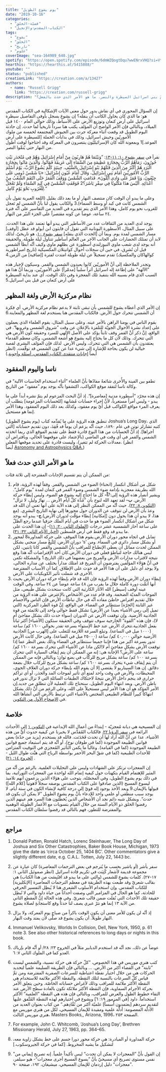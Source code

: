 ```yaml
---
title: "يوم يشوع الطويل"
date: "2019-10-16"
categories:
  - "قضيّة-الخلق"
  - "الكتاب-المقدس-والإنجيل"
tags:
  - "يشوع"
  - "الخلق"
  - "تاريخ"
  - "علوم"
coverImage: "sea-164989_640.jpg"
spotify: "https://open.spotify.com/episode/6dmWZQogtDqu7wwENrxVHQ?si=VtGu153PQEey9jTfKQpRfg"
hearthis: "https://hearthis.at/5415888/"
youtube: ""
status: "published"
creationLink: "https://creation.com/a/13427"
authors:
  - name: "Russell Grigg"
    link: "https://creation.com/russell-grigg"
description: "في وسط السجل التأريخي لسيطرة اسرائيل على أرض الموعد نجد تسجيلاً عن حدثٍ معجزيّ أدام فيه الرب الإله الشمس لمدة إضافية حتى يُتمَّ بني اسرائيل السيطرة والنصر. ما هو الأمر الذي حدث بالفعل؟"
---
```


إن السؤال المحوري في أي نقاش يدور حول معنى الآيات الإشكالية في الكتاب المقدس هو: ما الذي كان يحاول الكاتب أن ينقله؟ إن يشوع يسجل بأوفى التفاصيل سيطرة اسرائيل على أرض كنعان وتوزيع الأرض على الأسباط، وذلك حوالي العام ١٤٠٠ قبل الميلاد، وبالتالي فإن الأمر الواضح أن المؤلف يكتب هنا سرداً تاريخياً لما حدث. إن حادثة اليوم الطويل قد وقعت أثناء معركة جرت بين الجيوش المجتمعة لخمسة من ملوك الأموريّين وجيش اسرائيل، وذلك في بدايات الحملة \[للسيطرة على أرض الموعد.\]1 وبمعونة الله كان الإسرائيليّون ينتصرون في المعركة وقد احتاجوا لوقت أطول من النهار حتى يُتمِّوا النصر.

نقرأ في [سفر يشوع ١٠: ١١-١٣](https://biblia.com/bible/ar-vandyke/Jos10.11-13): ”وَبَيْنَمَا هُمْ هَارِبُونَ مِنْ أَمَامِ إِسْرَائِيلَ وَهُمْ فِي مُنْحَدَرِ بَيْتِ حُورُونَ، رَمَاهُمُ الرَّبُّ بِحِجَارَةٍ عَظِيمَةٍ مِنَ السَّمَاءِ إِلَى عَزِيقَةَ فَمَاتُوا. وَالَّذِينَ مَاتُوا بِحِجَارَةِ الْبَرَدِ هُمْ أَكْثَرُ مِنَ الَّذِينَ قَتَلَهُمْ بَنُو إِسْرَائِيلَ بِالسَّيْفِ. حِينَئِذٍ كَلَّمَ يَشُوعُ الرَّبَّ، يَوْمَ أَسْلَمَ الرَّبُّ الأَمُورِيِّينَ أَمَامَ بَنِي إِسْرَائِيلَ، وَقَالَ أَمَامَ عُيُونِ إِسْرَائِيلَ: «يَا شَمْسُ دُومِي عَلَى جِبْعُونَ، وَيَا قَمَرُ عَلَى وَادِي أَيَّلُونَ». فَدَامَتِ الشَّمْسُ وَوَقَفَ الْقَمَرُ حَتَّى انْتَقَمَ الشَّعْبُ مِنْ أَعْدَائِهِ. أَلَيْسَ هذَا مَكْتُوبًا فِي سِفْرِ يَاشَرَ؟2 فَوَقَفَتِ الشَّمْسُ فِي كَبِدِ السَّمَاءِ وَلَمْ تَعْجَلْ لِلْغُرُوبِ نَحْوَ يَوْمٍ كَامِل.“

وعلى ما يبدو أن الوقت كان منتصف النهار أو ما بعد ذلك بقليل (اللغة العبرية تقول بأن الشمس كانت في كبد أو وسط السماء).3 والكاتب يقول لنا بأنَّ الشمس لم تَعجل للغروب نحو يوم كامل، وهذا الأمر الذي يتم تقديره في العديد من التفاسير على أنَّه فترة ٢٤ ساعة، عوضاً عن كونه مقتصراً على الجزء النيّر من النهار.

يوجد لدى العديد من الثقافات عدد من الأساطير التي يبدو أنها تعتمد على هذا الحدث. على سبيل المثال، الأسطورة اليونانية التي تقول أن فايثون ابن أبولو قد عطل \[أوقف\] مسار الشمس لمدة يوم. وبما أن \[الحدث الذي ينقله\] [سفر يشوع ١٠](https://biblia.com/bible/ar-vandyke/Jos10)، هو تاريخيّ، لذلك لابد أن تمتلك الحضارات على الجانب الآخر من العالم أساطير تتناول ليلة طويلة. والحقيقة أنه يوجد لدى شعب ماوي النيوزلندي أسطورة عن بطلهم ماوي وكيف أنَّه أبطأ الشمس قبل أن تُشرِق، في حين أن سجلات أحوال كواتيتلان المكسيكية (تاريخ امبراطورية كوالهاكان والمكسيك) تقدم تسجيلاً عن ليلة طويلة امتدت لفترة \[إضافية\] من الزمن.4

وتجدر الملاحظة إلى أنَّ الأموريّين كانوا يعبدون الشمس والقمر. وسيكون لإجبار هذه ”الآلهة“ على إطاعة إله اسرائيل أثراً سلبياً \[مدمّراً\] على الأموريّين، وربما أنَّ هذا هو السبب الذي قام بسببه الله بتنفيذ تلك المعجزة وفي ذلك الوقت، أي عند بداية السيطرة على أرض كنعان من قبل بني اسرائيل.5

## نظام مركزية الأرض ولغة المظهر

إن الأمر الذي أعطاه يشوع للشمس بأن تبقى ثابتة لا يدعم نظام مركزية الأرض، أي فكرة أن الشمس تتحرك حول الأرض. فالكتاب المقدس هنا يستخدم لغة المظهر والمعاينة.6

يقوم الناس في يومنا الراهن بالأمر عينه. وعلى سبيل المثال، يقوم العلماء الذي يعملون على إعداد نشرة الأحوال الجويّة للتلفزة بالإعلان عن وقت ”شروق الشمس وغروبها“. في الواقع، إنَّ ذكر أنَّ القمر وقف ثابتاً يؤكد على الأصل الإلهي للسرد وحقيقة كون الأرض هي التي تتحرك. وذلك لأن كل ما يحتاج إليه يشوع هو أشعة الشمس، وكان معظم القدماء يعتقدون بأن الشمس هي التي تتحرك، وليس الأرض. لذلك فإن المؤلف البشري لقصة خيالية لن يكون بحاجة للإشارة إلى شيء عدا عن كون الشمس قد توقَّفت. (انظر أيضاً [إجابات منتقدي الكتاب المقدس، أسئلة وأجوبة](https://creation.com/skeptics-bible-errors).)

## ناسا واليوم المفقود

تطفو بين الفينة والأُخرى شائعةً مفادُها بأنَّ العلماء ”أثناء استخدام الحاسبات الآلية“ في وكالة ناسا لتفقد موقع الكواكب، اكتشفوا بأنَّه يوجد يوم ”مفقود“ من التاريخ.

إن هذه مجرّد ”أسطورة مدنية \[معاصرة\]“. إذ أنَّ البحث المزعوم لم يتمّ نشره أبداً على ما يبدو - وليس أمراً مستغرباً، لأنَّ إجراء حسابات مُشابهة \[للحسابات المزعومة\] يتطلب أن يعرف المرء مواقع الكواكب قبل أيّ يوم مفقود، وكذلك بعد ذلك اليوم المفقود. وهذا الأمر إنما هو مستحيل.

تنطبق هذه الرؤية على ما يُقدِّمه كتاب (يوم يشوع الطويل) Joshua’s Long Day، الذي كتبه تشارلز توتن في عام ١٨٩٠، حيث أنَّه يزعم أن يوماً قد فُقِدَ، دون تقديم حساباته \[التي أجراها\]. إذ أنَّ الحسابات من هذا النوع قادرة فقط على تقديم الموقع الذي ربما اتخذته الشمس والقمر في أي وقت في الماضي (بالإعتماد على موقعهما الحالي، وبافتراض أن معدلات الحركة لم تتغير)، وليست قادرة على تحديد موقعها الفعلي. (انظر أيضاً [Asronomy and Astrophysics Q&A.](https://creation.com/astronomy-and-astrophysics-questions-and-answers))

## ما هو الأمر الذي حدث فعلاً

من الممكن أن يتم تقسيم الإجابات المقترحة إلى ثلاثة فئات:

1. شكل من أشكال انكسار (انحناء) الضوء من الشمس والقمر. وفقاً لهذه الرؤية، قام الله بطريقة معجزية بإدامة ضوء الشمس وضوء القمر في كنعان لمدة ”يوم كامل“. ويشير أنصار هذه الرؤية إلى:7**أ-** كل ما احتاج إليه يشوع هو الضوء، وليس إبطاء حركة الأرض. **ب-** لقد تعهد الله لنوح بأن ”مُدَّة كلَّ أيام الأرض … نهارٌ وليل، لا تزال“ ([التكوين ٨: ٢٢](https://biblia.com/bible/ar-vandyke/Ge8.22)). حيث أنَّه من الممكن النظر إلى هذه الآية على أنها تعني أن الله قد وعدَ بأن الأرض لن تتوقف عن الدوران حول محورها إلى نهاية التاريخ البشري. (مع هذا، لا يبدو أن هذا يحول دون \[إمكانية\] إبطاء مؤقَّت لدوران الأرض).**ج-** يبدو أنه يوجد شكل من أشكال انكسار الضوء هو ما حدث في أيام الملك حزقيا عندما رجع الظلّ على ساعة آحاز الشمسية عشر درجات ([الملوك الثاني ٢٠: ١١](https://biblia.com/bible/ar-vandyke/2Ki20.11))- إن هذا الحدث على ما يبدو قد وقع فقط في أرض فلسطين ([أخبار الأيام الثاني ٣٢: ٣١](https://biblia.com/bible/ar-vandyke/2Ch32.29)).
2. تمايل في اتجاه محور دوران الأرض.يقوم هذا الموقف على حركة المداورة8 لمحور دوران الأرض، لِتَتَّبِعْ مسار منحني بشكل ‘s’ أو بشكل مسار دائري في السماء. ومن الممكن لحدث مماثل أن يعطي الإنطباع للمراقب بأنَّ الشمس والقمر كانا ثابتين، لكن ليس هنالك حاجة لتباطؤ فعلي في دوران الأرض.كان أحد الإفتراضات أنَّه هذا وقع نتيجة لاقتراب مدارات الأرض والمريخ من بعضهما في ذلك التاريخ.1 والمشكلة تكمن في أنَّ هؤلاء المؤلّفين يفترضون أن المريخ قد امتلك مداراً يختلف عن مداره الحالي، ولا يوجد أي دليل على أن هذا الأمر قد حدث على الإطلاق. كما أن الأسباب المفترضة الأُخرى قد شملت تأثير الكويكبات على الأرض.
3. إبطاء دوران الأرض.وفقاً لهذه الرؤية فإن الله قد قام بإبطاء حركة دوران الأرض بحيث أنها أتمَّت دورة كاملة خلال ما يقرب من ٤٨ ساعة عوضاً عن ٢٤ ساعة. وفي الوقت عينه أوقف \[سيطر\] الله الآثار الكارثية التي كانت ستحدث بشكل طبيعي، مثل الموجات المديّة الضخمة. وقد قام عدد من الأشخاص بالإعترض على هذه الرؤية من خلال تقديم افتراض خاطئ مفاده أنَّه في حال تباطأت الأرض فإن الناس والأجسام غير الثابتة \[الحرّة\] ستتطاير في الفضاء. في الواقع، إنَّ قوة الطرد المركزية (التي تميل إلى رمي الأشياء بعيداً عن الأرض) تشكل فقط حوالي واحد إلى ثلاثمئة من قوة الجاذبية الأرضية. وإن توقفت الأرض عن الدوران (سواء حدث ذلك بشكل مفاجئ أم لا)، فإن هذه ”القوة“ الخارجية سوف تتوقف وفي الحقيقة ستكون \[الأشياء\] أكثر ثباتاً بفعل الجاذبية.تتحرك الأرض عند خط الإستواء بسرعة تقدر بحوالي ١٦٠٠ كم/ ساعة (١٠٠٠ ميل في الساعة). وتبلغ السرعة اللازمة للتغلب على \[الهرب من\] الجاذبية الأرضية حوالي ٤٠,٠٠٠ كم/ ساعة (٢٥٠٠٠ ميل في الساعة). وفي حال كانت الأرض تدور بسرعة أكبر من هذا فإننا جميعاً سنتطاير في الفضاء وذلك بغض النظر عما إذا توقفت الأرض بشكلٍ مفاجئٍ أم لا!لكن ماذا عن الأشياء التي تتحرك بسرعة ١٦٠٠ كم/ ساعة على الأرض؟ الإجابة هي: إنه من الممكن أن يتم إيقاف السيارة التي تتحرك بسرعة ١٠٠ كم/ ساعة بشكل مريح للركّاب في بضع ثوان؛ وبالتالي فإنه من الممكن أن يتم إيقاف شيء يتحرك بسرعة ١٦٠٠ كم/ ساعة بشكل مريح للركاب خلال بضعة دقائق. إن هذا السيناريو لا يقتضي إلا أن يقوم الله بإبطاء حركة دوران الغلاف الجوي، المحيطات، والأرض في وقت واحد لمنع أي تأثير لموجات المد والجذر، أو أي تراكم حراري قد ينجم داخل الأرض نتيجةً لاحتكاك الطبقات السائلة التي لا تزال تدور في باطن الأرض. وبعد انتهاء اليوم الطويل، ستحتاج تلك العملية لأن تنطلق من جديد.إن الأمر المؤكد هو أن هذا الأمر ليس مستحيلاً على الله، وعلى الرغم من أنَّ ذلك يشكل انتهاكاً كبيراً للنظام الطبيعي المختص بالأشياء التي ترتبط بالأرض التي أنشأها الله في [الإصحاح الأول من التكوين](https://biblia.com/bible/ar-vandyke/Ge1).

## خلاصة

إن المسيحية هي ديانة مُعجزيّة - إبتداءً من أعمال الله الإبداعية في [التكوين ١](https://biblia.com/bible/ar-vandyke/Ge1) إلى الأحداث الرائعة في [سفر الرؤيا ٢٢](https://biblia.com/bible/ar-vandyke/Re22). فالكتاب المُقدَّس لا يخبرنا عن كيفية حدوث أيٍّ من هذه الأشياء، عدا عن أنَّ الله أراد لها أن تحدث فَحَدَثت. فالله قد يستخدم (يزيد من حدّة) بعض قوانين الطبيعة الموجودة (كما في طوفان نوح)، أو أنَّه قد يتم استبعاد جميع قوانين الطبيعة الموجودة (كما في القيامة). وغالباً ما يكمن التأثير المُعجزي في التوقيت المتزامن للأحداث الطبيعية (كما في شقّ البحر الأحمر بواسطة الرياح التي هبَّت طوال الليل - [الخروج ١٤: ٢١](https://biblia.com/bible/ar-vandyke/Ex14.21)).

إن المعجزات ترتكز على الشهادات وليس على التحليلات العلمية. بالرغم من أنَّه من المثير للإهتمام القيام بتكهنات حول كيفية إتمام الله لواحدة من المعجزات التوراتية، بما في ذلك يوم يشوع الطويل، وفي المحصّلة، يتوجب على هؤلاء الذين يزعمون أنهم تلاميذ ليسوع المسيح (الذين صادقوا على الكتاب المقدس بوصفه سجلاً لاهوتياً \[كلام الله\]) قبولها بالإيمان.9 وبعد الأخذ بوجود إله قويّ إلى درجة كافية لإنشاء الكون في ستة أيام، لا يوجد سبب منطقي أو علمي واحد للإدعاء بأنَّ يوم يشوع الطويل ”لا يمكن أن يكون قد حدث“. وبشكل شبه دائم نجد أن الأشخاص الذين يُخطِّئون هذا السرد هم عينهم الذين رفضوا الخلق ذو الأيام الستة من خلال القيام بتسويات مع الأعمار الطويلة الوهمية والمفترضة للتطور، فهم بالتالي قد رفضوا سلطان الكتاب المقدس.

---

## مراجع

1. Donald Patten, Ronald Hatch, Lorenc Steinhauer, The Long Day of Joshua and Six Other Catastrophies, Baker Book House, Michigan, 1973 give the date as ‘circa October 25, 1404 BC’. Other commentators give a slightly different date, e.g. C.A.L. Totten, July 22, 1443 bc.

2. سفر يأشر (أو ياشير بحسب ما يُترجم في بعض الترجمات المعاصرة) كان عبارة عن مجموعة قديمة لأشعار كُتِبَت في تكريم قادة اسرائيل (انظر صموئيل الثاني ١: ١٧-٢٧). كلمات يشوع للشمس (والتي على ما يبدو قد اقتُبِسَت من هذا الكتاب) هي بقالب شعريّ وقد طُبعت بهذه الطريقة في معظم الترجمات المعاصرة \[الإنكليزية\] للكتاب المقدس. وإن استخدام الأسلوب الشعري هنا لا يُبطِل التفسير الحرفي للحادثة، كما هو الحال في المزامير التي وصفت أحداثاً من حياة داود والتي لا تُبطِل حقيقة تلك الأحداث التي نُقلت ضمن قالب شعريّ. وفي هذه الحالة إنَّ المقطع الثاني من الآية ١٣ إنما هو نثرٌ عبري يصف لنا حدثاً وقع كاستجابةٍ لصلاة يشوع.

3. إذ أنَّه لن يكون للأمر معنى أن يكون الوقت باكراً من صباح يوم المعركة، ولا يزال النهار طويلاً. أن يكون يشوع قد صلَّى لأن يمتد وقت النهار.

4. Immanuel Velikovsky, Worlds In Collision, Dell, New York, 1950, p. 61 note 3. See also other historical references to long days or nights in this book.

5. عوضاً عن ذلك، نجد أنَّه قد استخدم الدبابير مثلاً في الخروج ٢٣: ٢٨/ أو أنَّه قام بإرباك العدو كما في الملوك الثاني ٧: ٦.

6. كتب هنري موريس في هذا الخصوص، ”كلّ حركة هي حركة نسبية، والشمس ليست ”ثابتة“ في الفضاء أكثر من الأرض. … وبالتالي فإن الطريقة السليمة علمياً لتحديد الحركات هي من خلال اختيار نقطة اعتباطية للسرعات الصفرية المفترضة ومن ثمَّ قياس كلّ السرعات بالنسبة لتلك النقطة. والنقطة الأكثر ملائمة للاستخدام هي النقطة الأكثر ملائمة للمراقب وذلك لأغراض حساباته الخاصّة. وحين يتعلق الأمر بحركة الأجرام السماوية، فإن النقطة الأكثر ملائكة تكون بالعادة سطح الأرض عند التقاء خطوط الطول والعرض للمراقب، وبالتالي فإن هذه هي النقطة ”العلمية“ الأكثر استخداماً. داود \[في المزمور ١٩: ٦\] ويشوع في اختيارهم لهذه النقطة المُتَّفق عليها لتقديم سردهم \[يعتمدون أُسساً\] علميّة أكثر من نُقَّادِهم.“ من كتاب بعنوان العديد من الأدلّة المعصومة: أدلَّة علمية ومفيدة للإيمان المسيحي، لكل من هنري موريس مع هنري موريس الثالث، Masters Books,, Arizona, 1996، الصفحة ٢٥٣.

7. For example, John C. Whitcomb, ‘Joshua’s Long Day’, Brethren Missionary Herald, July 27, 1963, pp. 364–65.

8. حركة المداورة أو المبادرة: هي حركة محور دورا جسم على خط يشكل زاوية معه، لتشكيل ما يشبه المخروط. \[كما في حركة الجيروسكوب.\]

9. ”إن القول بأنَّ ”المعجزات لا يمكن أن تحدث“ ليس تأكيداً علمياً. إنه تصريح إيماني من نفس مستوى تصريح أي مسيحيّ بأنَّ ”يسوع المسيح أجرى معجزات“- هيو سيلفر، ”معجزات“ دليل إردمان للإيمان المسيحي، ميشيغان، ١٩٢، صفحة ٩٠.
